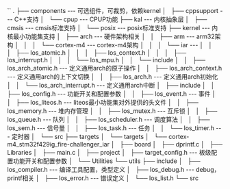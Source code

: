 ``
.
├── components                                                  --- 可选组件，可裁剪，依赖kernel
│   ├── cppsupport                                              --- C++支持
│   └── cpup                                                    --- CPUP功能
├── kal                                                         --- 内核抽象层
│   ├── cmsis                                                   --- cmsis标准支持
│   └── posix                                                   --- posix标准支持
├── kernel                                                      --- 内核最小功能集支持
│   ├── arch                                                    --- 硬件架构相关
│   │   ├── arm                                                 --- arm32架构
│   │   │   └── cortex-m4                                       --- cortex-m4架构
│   │   │       └── iar                                         ---
│   │   │           ├── los_atomic.h
│   │   │           ├── los_context.h
│   │   │           ├── los_interrupt.h
│   │   │           └── los_mpu.h
│   │   └── include
│   │       ├── los_arch_atomic.h                               --- 定义通用arch的原子操作
│   │       ├── los_arch_context.h                              --- 定义通用arch的上下文切换
│   │       ├── los_arch.h                                      --- 定义通用arch初始化
│   │       └── los_arch_interrupt.h                            --- 定义通用arch中断
│   ├── include
│   │   ├── los_config.h                                        --- 功能开关和配置参数
│   │   ├── los_event.h                                         --- 事件
│   │   ├── los_liteos.h                                        --- liteos最小功能集对外提供的头文件
│   │   ├── los_memory.h                                        --- 堆内存管理
│   │   ├── los_mutex.h                                         --- 互斥锁
│   │   ├── los_queue.h                                         --- 队列
│   │   ├── los_scheduler.h                                     --- 调度算法
│   │   ├── los_sem.h                                           --- 信号量
│   │   ├── los_task.h                                          --- 任务
│   │   └── los_timer.h                                         --- 定时器
│   └── src
├── targets
│   └── targets
│       └── cortex-m4_stm32f429ig_fire-challenger_iar
│           ├── board
│           ├── dprintf.c
│           ├── Libraries
│           ├── main.c
│           ├── project
│           ├── target_config.h                                 --- 板级配置功能开关和配置参数
│           └── Utilities
└── utils
    ├── include
    │   ├── los_compiler.h                                      --- 编译工具配置，类型定义
    │   ├── los_debug.h                                         --- debug，printf相关
    │   ├── los_error.h                                         --- 错误定义
    │   └── los_list.h
    └── src
```
